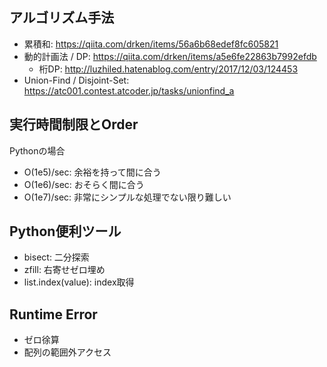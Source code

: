 ## アルゴリズム手法
- 累積和: https://qiita.com/drken/items/56a6b68edef8fc605821  
- 動的計画法 / DP: https://qiita.com/drken/items/a5e6fe22863b7992efdb
    - 桁DP: http://luzhiled.hatenablog.com/entry/2017/12/03/124453
- Union-Find / Disjoint-Set: https://atc001.contest.atcoder.jp/tasks/unionfind_a  

## 実行時間制限とOrder
Pythonの場合
- O(1e5)/sec: 余裕を持って間に合う  
- O(1e6)/sec: おそらく間に合う  
- O(1e7)/sec: 非常にシンプルな処理でない限り難しい

## Python便利ツール
- bisect: 二分探索
- zfill: 右寄せゼロ埋め
- list.index(value): index取得

## Runtime Error
- ゼロ徐算  
- 配列の範囲外アクセス